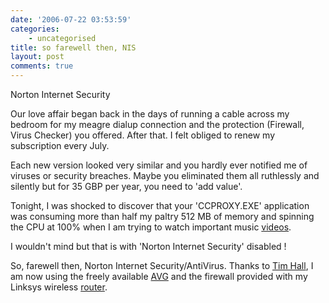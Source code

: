 ```yaml
---
date: '2006-07-22 03:53:59'
categories:
    - uncategorised
title: so farewell then, NIS
layout: post
comments: true
---
```

Norton Internet Security

Our love affair began back in the days of running a cable across my
bedroom for my meagre dialup connection and the protection (Firewall,
Virus Checker) you offered. After that. I felt obliged to renew my
subscription every July.

Each new version looked very similar and you hardly ever notified me of
viruses or security breaches. Maybe you eliminated them all ruthlessly
and silently but for 35 GBP per year, you need to 'add value'.

Tonight, I was shocked to discover that your 'CCPROXY.EXE' application
was consuming more than half my paltry 512 MB of memory and spinning the
CPU at 100% when I am trying to watch important music
[videos](http://www.nbrightside.com/blog/2006/07/18/music-nostalgia/).

I wouldn't mind but that is with 'Norton Internet Security' disabled !

So, farewell then, Norton Internet Security/AntiVirus. Thanks to [Tim
Hall](http://www.oracle-base.com/blog/), I am now using the freely
available
[AVG](http://www.oracle-base.com/blog/2006/04/07/pc-support-tips/) and
the firewall provided with my Linksys wireless
[router](http://www.nbrightside.com/blog/2006/04/17/more-wireless-fun/).
